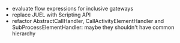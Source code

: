 - evaluate flow expressions for inclusive gateways
- replace JUEL with Scripting API
- refactor AbstractCallHandler, CallActivityElementHandler and SubProcessElementHandler: maybe they shouldn't have common hierarchy